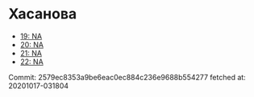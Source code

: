# Хасанова
- [19: NA](19.md)
- [20: NA](20.md)
- [21: NA](21.md)
- [22: NA](22.md)

Commit: 2579ec8353a9be6eac0ec884c236e9688b554277
 fetched at: 20201017-031804
